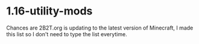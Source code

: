 # 1.16-utility-mods
Chances are 2B2T.org is updating to the latest version of Minecraft, I made this list so I don't need to type the list everytime.
